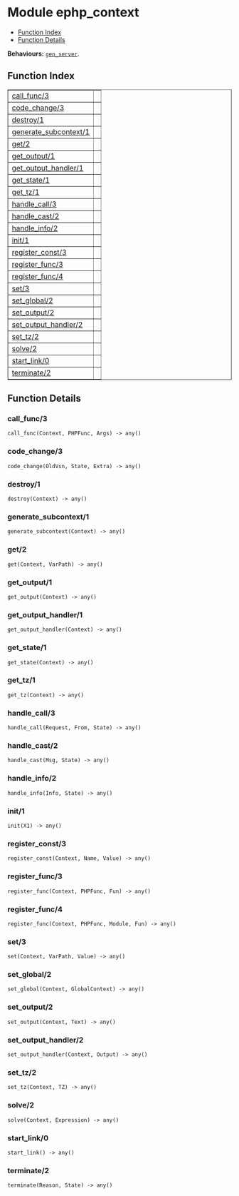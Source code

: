 

# Module ephp_context #
* [Function Index](#index)
* [Function Details](#functions)

__Behaviours:__ [`gen_server`](gen_server.md).
<a name="index"></a>

## Function Index ##


<table width="100%" border="1" cellspacing="0" cellpadding="2" summary="function index"><tr><td valign="top"><a href="#call_func-3">call_func/3</a></td><td></td></tr><tr><td valign="top"><a href="#code_change-3">code_change/3</a></td><td></td></tr><tr><td valign="top"><a href="#destroy-1">destroy/1</a></td><td></td></tr><tr><td valign="top"><a href="#generate_subcontext-1">generate_subcontext/1</a></td><td></td></tr><tr><td valign="top"><a href="#get-2">get/2</a></td><td></td></tr><tr><td valign="top"><a href="#get_output-1">get_output/1</a></td><td></td></tr><tr><td valign="top"><a href="#get_output_handler-1">get_output_handler/1</a></td><td></td></tr><tr><td valign="top"><a href="#get_state-1">get_state/1</a></td><td></td></tr><tr><td valign="top"><a href="#get_tz-1">get_tz/1</a></td><td></td></tr><tr><td valign="top"><a href="#handle_call-3">handle_call/3</a></td><td></td></tr><tr><td valign="top"><a href="#handle_cast-2">handle_cast/2</a></td><td></td></tr><tr><td valign="top"><a href="#handle_info-2">handle_info/2</a></td><td></td></tr><tr><td valign="top"><a href="#init-1">init/1</a></td><td></td></tr><tr><td valign="top"><a href="#register_const-3">register_const/3</a></td><td></td></tr><tr><td valign="top"><a href="#register_func-3">register_func/3</a></td><td></td></tr><tr><td valign="top"><a href="#register_func-4">register_func/4</a></td><td></td></tr><tr><td valign="top"><a href="#set-3">set/3</a></td><td></td></tr><tr><td valign="top"><a href="#set_global-2">set_global/2</a></td><td></td></tr><tr><td valign="top"><a href="#set_output-2">set_output/2</a></td><td></td></tr><tr><td valign="top"><a href="#set_output_handler-2">set_output_handler/2</a></td><td></td></tr><tr><td valign="top"><a href="#set_tz-2">set_tz/2</a></td><td></td></tr><tr><td valign="top"><a href="#solve-2">solve/2</a></td><td></td></tr><tr><td valign="top"><a href="#start_link-0">start_link/0</a></td><td></td></tr><tr><td valign="top"><a href="#terminate-2">terminate/2</a></td><td></td></tr></table>


<a name="functions"></a>

## Function Details ##

<a name="call_func-3"></a>

### call_func/3 ###

`call_func(Context, PHPFunc, Args) -> any()`


<a name="code_change-3"></a>

### code_change/3 ###

`code_change(OldVsn, State, Extra) -> any()`


<a name="destroy-1"></a>

### destroy/1 ###

`destroy(Context) -> any()`


<a name="generate_subcontext-1"></a>

### generate_subcontext/1 ###

`generate_subcontext(Context) -> any()`


<a name="get-2"></a>

### get/2 ###

`get(Context, VarPath) -> any()`


<a name="get_output-1"></a>

### get_output/1 ###

`get_output(Context) -> any()`


<a name="get_output_handler-1"></a>

### get_output_handler/1 ###

`get_output_handler(Context) -> any()`


<a name="get_state-1"></a>

### get_state/1 ###

`get_state(Context) -> any()`


<a name="get_tz-1"></a>

### get_tz/1 ###

`get_tz(Context) -> any()`


<a name="handle_call-3"></a>

### handle_call/3 ###

`handle_call(Request, From, State) -> any()`


<a name="handle_cast-2"></a>

### handle_cast/2 ###

`handle_cast(Msg, State) -> any()`


<a name="handle_info-2"></a>

### handle_info/2 ###

`handle_info(Info, State) -> any()`


<a name="init-1"></a>

### init/1 ###

`init(X1) -> any()`


<a name="register_const-3"></a>

### register_const/3 ###

`register_const(Context, Name, Value) -> any()`


<a name="register_func-3"></a>

### register_func/3 ###

`register_func(Context, PHPFunc, Fun) -> any()`


<a name="register_func-4"></a>

### register_func/4 ###

`register_func(Context, PHPFunc, Module, Fun) -> any()`


<a name="set-3"></a>

### set/3 ###

`set(Context, VarPath, Value) -> any()`


<a name="set_global-2"></a>

### set_global/2 ###

`set_global(Context, GlobalContext) -> any()`


<a name="set_output-2"></a>

### set_output/2 ###

`set_output(Context, Text) -> any()`


<a name="set_output_handler-2"></a>

### set_output_handler/2 ###

`set_output_handler(Context, Output) -> any()`


<a name="set_tz-2"></a>

### set_tz/2 ###

`set_tz(Context, TZ) -> any()`


<a name="solve-2"></a>

### solve/2 ###

`solve(Context, Expression) -> any()`


<a name="start_link-0"></a>

### start_link/0 ###

`start_link() -> any()`


<a name="terminate-2"></a>

### terminate/2 ###

`terminate(Reason, State) -> any()`


